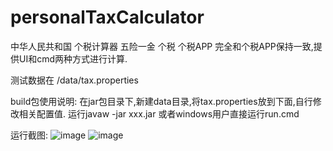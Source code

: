 # personalTaxCalculator
中华人民共和国 个税计算器 五险一金  个税 个税APP
完全和个税APP保持一致,提供UI和cmd两种方式进行计算.

测试数据在 /data/tax.properties

build包使用说明:
在jar包目录下,新建data目录,将tax.properties放到下面,自行修改相关配置值.
运行javaw -jar xxx.jar 
或者windows用户直接运行run.cmd

运行截图:
![image](https://github.com/zjx-io/personalTaxCalculator/assets/24452889/ce349bb4-a026-4ac7-86d8-b827168a6057)
![image](https://github.com/zjx-io/personalTaxCalculator/assets/24452889/2c4265e5-29a9-4cac-a984-09f12318e1a4)
